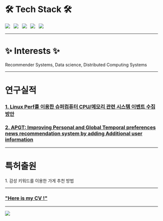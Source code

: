 # 🛠 Tech Stack 🛠

<p align="left">
<img src="https://img.shields.io/badge/Python-3766AB?style=for-the-badge&&logo=Python&logoColor=white"/></a> &nbsp
<img src="https://img.shields.io/badge/MySQL-4479A1?style=for-the-badge&=MySQL&logoColor=white"/></a> &nbsp 
<img src="https://img.shields.io/badge/Amazon AWS-232F3E?style=for-the-badge&&logo=Amazon%20AWS&logoColor=white"/></a> &nbsp
<img src="https://img.shields.io/badge/linux-FCC624?style=for-the-badge&logo=linux&logoColor=black"/></a> &nbsp
<img src="https://img.shields.io/badge/c-A8B9CC?style=for-the-badge&logo=c&logoColor=white"/></a> &nbsp
</p>

---------------------------------

# ✨ Interests ✨
<p align="left">
Recommender Systems, Data science, Distributed Computing Systems</br>
</p>

---------------------------------

# 연구실적 


### [1. Linux Perf를 이용한 슈퍼컴퓨터 CPU/메모리 관련 시스템 이벤트 수집 방안](http://github.com/emodel98/emodel98/blob/main/first_page_Collecting_System_wide_CPU:Memory_Events_using_Linux_Perf_tool_in_HPC.pdf)
### [2. APGT: Improving Personal and Global Temporal preferences news recommendation system by adding Additional user information](http://github.com/emodel98/emodel98/blob/main/APGT.pdf)
---------------------------------
# 특허출원 
<p align="left">
1. 감성 키워드를 이용한 가게 추천 방법 </br>
</p>

---------------------------------
### [ "Here is my CV !"](http://github.com/emodel98/emodel98/blob/main/JiwonPyoCV(ENG)_(220927ver).pdf)

---------------------------------
<p align="left"> <a href="https://hits.seeyoufarm.com"><img src="https://hits.seeyoufarm.com/api/count/incr/badge.svg?url=https%3A%2F%2Fgithub.com%2Femodel98&count_bg=%23EBA5B3&title_bg=%23666666&icon=&icon_color=%23E7E7E7&title=hits&edge_flat=false"/></a></p>

<!--
**emodel98/emodel98** is a ✨ _special_ ✨ repository because its `README.md` (this file) appears on your GitHub profile.

Here are some ideas to get you started:

- 🔭 I’m currently working on ...
- 🌱 I’m currently learning ...
- 👯 I’m looking to collaborate on ...
- 🤔 I’m looking for help with ...
- 💬 Ask me about ...
- 📫 How to reach me: ...
- 😄 Pronouns: ...
- ⚡ Fun fact: ...
-->
